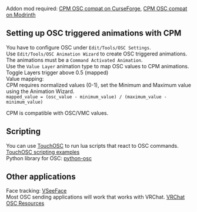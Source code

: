 Addon mod required: [CPM OSC compat on CurseForge](https://www.curseforge.com/minecraft/mc-mods/cpmoscc), [CPM OSC compat on Modrinth](https://modrinth.com/mod/cpmoscc)  


<a name="setting-up-osc-triggered-animations-with-cpm"/>

## Setting up OSC triggered animations with CPM
You have to configure OSC under `Edit/Tools/OSC Settings`.  
Use `Edit/Tools/OSC Animation Wizard` to create OSC triggered animations.  
The animations must be a `Command Activated Animation`.  
Use the `Value Layer` animation type to map OSC values to CPM animations.  
Toggle Layers trigger above 0.5 (mapped)  
Value mapping:  
CPM requires normalized values (0-1), set the Minimum and Maximum value using the Animation Wizard.  
`mapped_value = (osc_value - minimum_value) / (maximum_value - minimum_value)`  

CPM is compatible with OSC/VMC values.


<a name="scripting"/>

## Scripting
You can use [TouchOSC](https://hexler.net/touchosc#get) to run lua scripts that react to OSC commands. [TouchOSC scripting examples](https://hexler.net/touchosc/manual/script-examples)  
Python library for OSC: [python-osc](https://github.com/attwad/python-osc)  


<a name="other-applications"/>

## Other applications
Face tracking: [VSeeFace](https://www.vseeface.icu/)  
Most OSC sending applications will work that works with VRChat. [VRChat OSC Resources](https://docs.vrchat.com/docs/osc-resources)  

